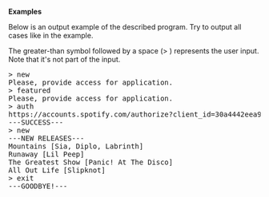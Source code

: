 <b>Examples</b>

Below is an output example of the described program. Try to output all cases like in the example.

The greater-than symbol followed by a space (> ) represents the user input. Note that it's not part of the input.
<pre>
> new
Please, provide access for application.
> featured
Please, provide access for application.
> auth
https://accounts.spotify.com/authorize?client_id=30a4442eea954024b600f184843378ed&redirect_uri=http://localhost:8080&response_type=code
---SUCCESS---
> new
---NEW RELEASES---
Mountains [Sia, Diplo, Labrinth]
Runaway [Lil Peep]
The Greatest Show [Panic! At The Disco]
All Out Life [Slipknot]
> exit
---GOODBYE!---
<pre>
